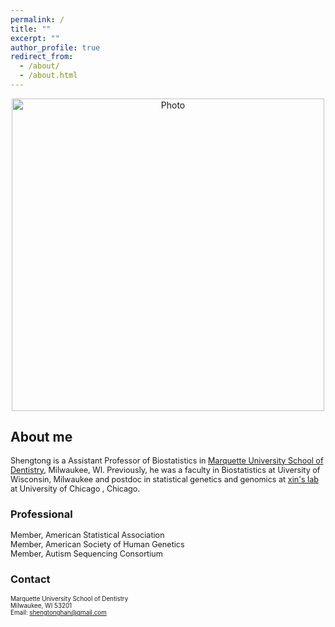 ```yaml
---
permalink: /
title: ""
excerpt: ""
author_profile: true
redirect_from: 
  - /about/
  - /about.html
---
```


<p align="center">
  <img src="https://han16.github.io/shengtonghan.github.io/images/MU-dental.png?raw=true" alt="Photo" style="width: 500px;"/> 
</p>


##  About me 

<span style="font-size:0.9em;">  Shengtong is a Assistant Professor of Biostatistics in [Marquette University School of Dentistry](https://www.marquette.edu/dentistry/), Milwaukee, WI. Previously, he was a faculty in Biostatistics at Uiversity of Wisconsin, Milwaukee and postdoc in statistical genetics and genomics at  [xin's lab](http://xinhelab.org) at University of Chicago , Chicago.</span>



### Professional 

<span style="font-size:0.9em;">
Member, American Statistical Association<br>
Member, American Society of Human Genetics<br>
Member, Autism Sequencing Consortium</span>


### Contact

<span style="font-size:0.7em;"> Marquette University School of Dentistry<br> 
Milwaukee, WI  53201<br>
Email: shengtonghan@gmail.com</span>

